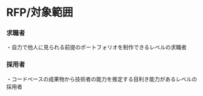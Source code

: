 # RFP/対象範囲

### 求職者
・自力で他人に見られる前提のポートフォリオを制作できるレベルの求職者

### 採用者
・コードベースの成果物から技術者の能力を推定する目利き能力があるレベルの採用者
